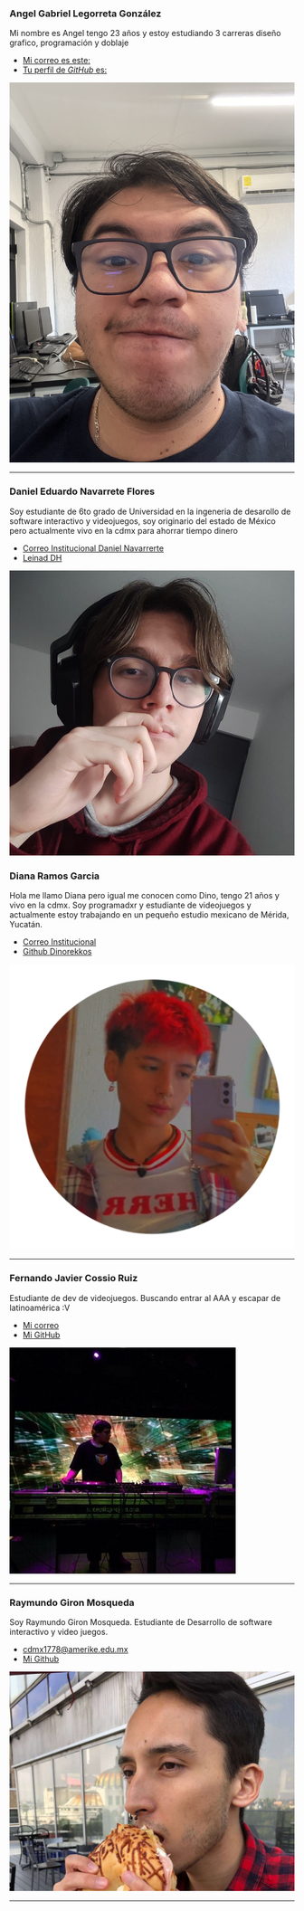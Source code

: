 ### Angel Gabriel Legorreta González

Mi nombre es Angel tengo 23 años y estoy estudiando 3 carreras diseño grafico, programación y doblaje

- [Mi correo es este:](cdmx1895@amerike.edu.mx)
- [Tu perfil de _GitHub_ es: ](https://github.com/SrAlmeja)

![Angel G. Legorreta (Sr. Almeja)](./Img/IO.jpg)

---

### Daniel Eduardo Navarrete Flores

Soy estudiante de 6to grado de Universidad en la ingeneria de desarollo de software interactivo y videojuegos, soy originario del estado de México pero actualmente vivo en la cdmx para ahorrar tiempo dinero

- [Correo Institucional Daniel Navarrerte](cdmx1831@amerike.edu.mx)
- [Leinad DH](https://github.com/LeinadDH)

![Daniel Eduardo Navarrete Flores](./img/DanEdu.jpg)

### Diana Ramos Garcia
Hola me llamo Diana pero igual me conocen como Dino, tengo 21 años y vivo en la cdmx. 
Soy programadxr y estudiante de videojuegos y actualmente estoy trabajando en un pequeño estudio mexicano de Mérida, Yucatán.

- [Correo Institucional](cdmx1814@amerike.edu.mx)
- [Github Dinorekkos](https://github.com/Dinorekkos)

![Dino](./img/dino.png)

---

### Fernando Javier Cossio Ruiz

Estudiante de dev de videojuegos. Buscando entrar al AAA y escapar de latinoamérica :V 

- [Mi correo](cdmx1949@amerike.edu.mx)
- [Mi GitHub](https://github.com/Fernando747400)

![Fernando](./Img/Fer.jpeg)

---

### Raymundo Giron Mosqueda 

Soy Raymundo Giron Mosqueda. Estudiante de Desarrollo de software interactivo y
video juegos.  

- [cdmx1778@amerike.edu.mx](cdmx1778@amerike.edu.mx)
- [Mi Github](cdmx1778@amerike.edu.mx)  

![Raymundo Mosqueda](./img/ray.jpg)

---

